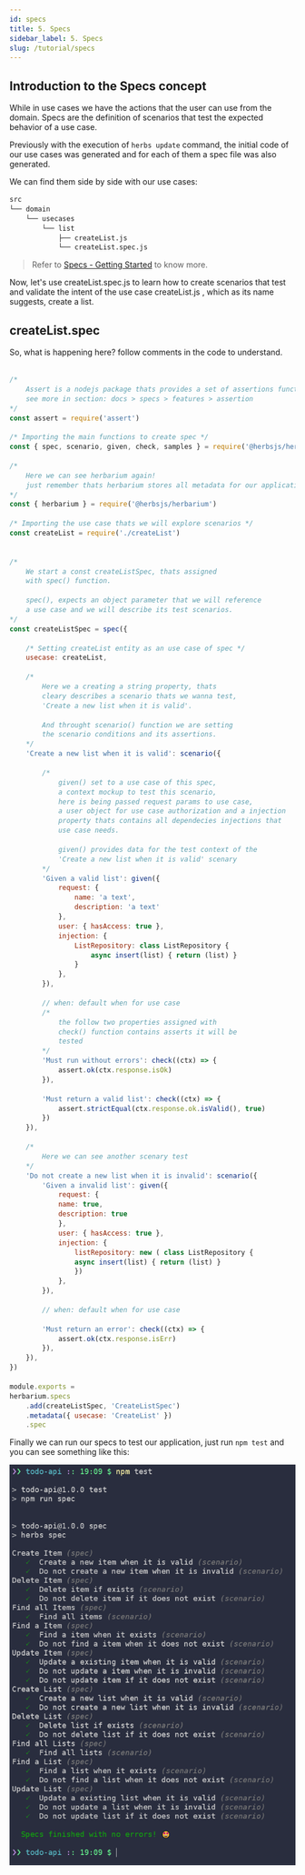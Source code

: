 ```yaml
---
id: specs
title: 5. Specs
sidebar_label: 5. Specs
slug: /tutorial/specs
---
```


## Introduction to the Specs concept

While in use cases we have the actions that the user can use from the domain. Specs are the definition of scenarios that test the expected behavior of a use case.

Previously with the execution of `herbs update` command, the initial code of our use cases was generated and for each of them a spec file was also generated.

We can find them side by side with our use cases:
```sh
src
└── domain
    └── usecases
        └── list
            ├── createList.js
            └── createList.spec.js
```

> Refer to [Specs - Getting Started](/docs/specs/getting-started) to know more.

Now, let's use createList.spec.js to learn how to create scenarios that test and validate the intent of the use case createList.js , which as its name suggests, create a list.

## createList.spec 

So, what is happening here? follow comments in the code to understand.

```javascript

/*
    Assert is a nodejs package thats provides a set of assertions functions,
    see more in section: docs > specs > features > assertion
*/
const assert = require('assert')

/* Importing the main functions to create spec */
const { spec, scenario, given, check, samples } = require('@herbsjs/herbs').specs

/* 
    Here we can see herbarium again! 
    just remember thats herbarium stores all metadata for our application
*/
const { herbarium } = require('@herbsjs/herbarium')

/* Importing the use case thats we will explore scenarios */
const createList = require('./createList')


/*
    We start a const createListSpec, thats assigned
    with spec() function.

    spec(), expects an object parameter that we will reference
    a use case and we will describe its test scenarios.
*/
const createListSpec = spec({

    /* Setting createList entity as an use case of spec */
    usecase: createList,

    /* 
        Here we a creating a string property, thats
        cleary describes a scenario thats we wanna test,
        'Create a new list when it is valid'.

        And throught scenario() function we are setting
        the scenario conditions and its assertions.
    */
    'Create a new list when it is valid': scenario({

        /*
            given() set to a use case of this spec,
            a context mockup to test this scenario,
            here is being passed request params to use case,
            a user object for use case authorization and a injection
            property thats contains all dependecies injections that
            use case needs. 

            given() provides data for the test context of the 
            'Create a new list when it is valid' scenary
        */
        'Given a valid list': given({
            request: {
                name: 'a text',
                description: 'a text'
            },
            user: { hasAccess: true },
            injection: {
                ListRepository: class ListRepository {
                    async insert(list) { return (list) }
                }
            },
        }),

        // when: default when for use case
        /*
            the follow two properties assigned with
            check() function contains asserts it will be
            tested
        */
        'Must run without errors': check((ctx) => {
            assert.ok(ctx.response.isOk)  
        }),

        'Must return a valid list': check((ctx) => {
            assert.strictEqual(ctx.response.ok.isValid(), true)
        })
    }),

    /*
        Here we can see another scenary test 
    */
    'Do not create a new list when it is invalid': scenario({
        'Given a invalid list': given({
            request: {
            name: true,
            description: true
            },
            user: { hasAccess: true },
            injection: {
                listRepository: new ( class ListRepository {
                async insert(list) { return (list) }
                })
            },
        }),

        // when: default when for use case

        'Must return an error': check((ctx) => {
            assert.ok(ctx.response.isErr)
        }),
    }),
})

module.exports =
herbarium.specs
    .add(createListSpec, 'CreateListSpec')
    .metadata({ usecase: 'CreateList' })
    .spec
```

Finally we can run our specs to test our application, just run
`npm test` and you can see something like this:

![](../../static/img/spec-run-test.png)

